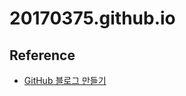 # 20170375.github.io

## Reference
+ [GitHub 블로그 만들기](https://dreamgonfly.github.io/blog/jekyll-remote-theme/)
